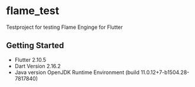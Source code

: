 # flame_test

Testproject for testing Flame Enginge for Flutter

## Getting Started

- Flutter 2.10.5
- Dart Version 2.16.2
- Java version OpenJDK Runtime Environment (build 11.0.12+7-b1504.28-7817840)
